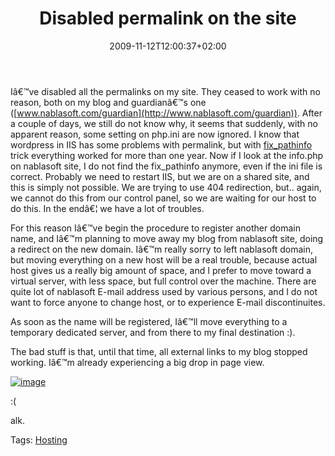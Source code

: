 ﻿---
title: "Disabled permalink on the site"
description: ""
date: 2009-11-12T12:00:37+02:00
draft: false
tags: [General,Nablasoft]
categories: [General,Nablasoft]
---
Iâ€™ve disabled all the permalinks on my site. They ceased to work with no reason, both on my blog and guardianâ€™s one ([www.nablasoft.com/guardian](http://www.nablasoft.com/guardian)). After a couple of days, we still do not know why, it seems that suddenly, with no apparent reason, some setting on php.ini are now ignored. I know that wordpress in IIS has some problems with permalink, but with [fix\_pathinfo](http://www.codewrecks.com/blog/?p=274) trick everything worked for more than one year. Now if I look at the info.php on nablasoft site, I do not find the fix\_pathinfo anymore, even if the ini file is correct. Probably we need to restart IIS, but we are on a shared site, and this is simply not possible. We are trying to use 404 redirection, but.. again, we cannot do this from our control panel, so we are waiting for our host to do this. In the endâ€¦ we have a lot of troubles.

For this reason Iâ€™ve begin the procedure to register another domain name, and Iâ€™m planning to move away my blog from nablasoft site, doing a redirect on the new domain. Iâ€™m really sorry to left nablasoft domain, but moving everything on a new host will be a real trouble, because actual host gives us a really big amount of space, and I prefer to move toward a virtual server, with less space, but full control over the machine. There are quite lot of nablasoft E-mail address used by various persons, and I do not want to force anyone to change host, or to experience E-mail discontinuites.

As soon as the name will be registered, Iâ€™ll move everything to a temporary dedicated server, and from there to my final destination :).

The bad stuff is that, until that time, all external links to my blog stopped working. Iâ€™m already experiencing a big drop in page view.

[![image](https://www.codewrecks.com/blog/wp-content/uploads/2009/11/image_thumb13.png "image")](https://www.codewrecks.com/blog/wp-content/uploads/2009/11/image13.png)

:(

alk.

Tags: [Hosting](http://technorati.com/tag/Hosting)
